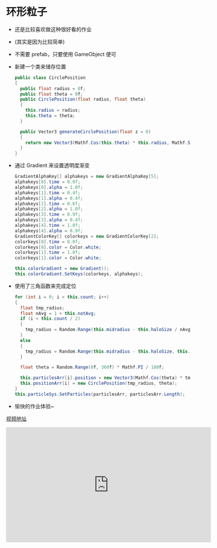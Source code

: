 # 环形粒子

- 还是比较喜欢做这种很好看的作业
- (其实是因为比较简单)

- 不需要 prefab，只要使用 GameObject 便可

- 新建一个类来储存位置
    ```cs
    public class CirclePosition
    {
      public float radius = 0f;
      public float theta = 0f;
      public CirclePosition(float radius, float theta)
      {
        this.radius = radius;
        this.theta = theta;
      }

      public Vector3 generateCirclePosition(float z = 0)
      {
        return new Vector3(Mathf.Cos(this.theta) * this.radius, Mathf.Sin(this.theta) * this.radius, z);
      }
    }
    ```
- 通过 Gradient 来设置透明度渐变
    ```cs
    GradientAlphaKey[] alphakeys = new GradientAlphaKey[5];
    alphakeys[0].time = 0.0f;
    alphakeys[0].alpha = 1.0f;
    alphakeys[1].time = 0.4f;
    alphakeys[1].alpha = 0.4f;
    alphakeys[2].time = 0.6f;
    alphakeys[2].alpha = 1.0f;
    alphakeys[3].time = 0.9f;
    alphakeys[3].alpha = 0.4f;
    alphakeys[4].time = 1.0f;
    alphakeys[4].alpha = 0.9f;
    GradientColorKey[] colorkeys = new GradientColorKey[2];
    colorkeys[0].time = 0.0f;
    colorkeys[0].color = Color.white;
    colorkeys[1].time = 1.0f;
    colorkeys[1].color = Color.white;

    this.colorGradient = new Gradient();
    this.colorGradient.SetKeys(colorkeys, alphakeys);
    ```

- 使用了三角函数来完成定位
    ```cs
    for (int i = 0; i < this.count; i++)
    {
      float tmp_radius;
      float nAvg = 1 + this.notAvg;
      if (i < this.count / 2)
      {
        tmp_radius = Random.Range(this.midradius - this.haloSize / nAvg, this.midradius + this.haloSize / nAvg);
      }
      else
      {
        tmp_radius = Random.Range(this.midradius - this.haloSize, this.midradius + this.haloSize);
      }

      float theta = Random.Range(0f, 360f) * Mathf.PI / 180f;

      this.particlesArr[i].position = new Vector3(Mathf.Cos(theta) * tmp_radius, Mathf.Sin(theta) * tmp_radius, 0);
      this.positionArr[i] = new CirclePosition(tmp_radius, theta);
    }
    this.particleSys.SetParticles(particlesArr, particlesArr.Length);
    ```

- 愉快的作业体验~

[视频地址](https://youtu.be/ZBCulsDtD20)

<iframe width="560" height="315" src="https://www.youtube.com/embed/ZBCulsDtD20?rel=0" frameborder="0" allow="autoplay; encrypted-media" allowfullscreen></iframe>